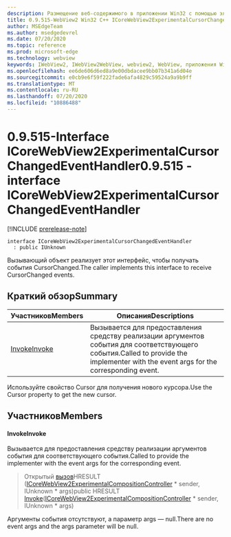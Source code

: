 ```yaml
---
description: Размещение веб-содержимого в приложении Win32 с помощью элемента управления Microsoft Edge WebView2
title: 0.9.515-WebView2 Win32 C++ ICoreWebView2ExperimentalCursorChangedEventHandler
author: MSEdgeTeam
ms.author: msedgedevrel
ms.date: 07/20/2020
ms.topic: reference
ms.prod: microsoft-edge
ms.technology: webview
keywords: IWebView2, IWebView2WebView, webview2, WebView, приложения Win32, Win32, EDGE, ICoreWebView2, ICoreWebView2Controller, элемент управления "веб-браузер", HTML Edge
ms.openlocfilehash: ee6de606d6ed8a9e00dbdacee9bb07b341a6d04e
ms.sourcegitcommit: e0cb9e6f59f222fade6afa4829c59524a9a9b9ff
ms.translationtype: MT
ms.contentlocale: ru-RU
ms.lasthandoff: 07/20/2020
ms.locfileid: "10886488"
---
```

# <span data-ttu-id="d3d40-104">0.9.515-Interface ICoreWebView2ExperimentalCursorChangedEventHandler</span><span class="sxs-lookup"><span data-stu-id="d3d40-104">0.9.515 - interface ICoreWebView2ExperimentalCursorChangedEventHandler</span></span> 

[!INCLUDE [prerelease-note](../../includes/prerelease-note.md)]

```
interface ICoreWebView2ExperimentalCursorChangedEventHandler
  : public IUnknown
```

<span data-ttu-id="d3d40-105">Вызывающий объект реализует этот интерфейс, чтобы получать события CursorChanged.</span><span class="sxs-lookup"><span data-stu-id="d3d40-105">The caller implements this interface to receive CursorChanged events.</span></span>

## <span data-ttu-id="d3d40-106">Краткий обзор</span><span class="sxs-lookup"><span data-stu-id="d3d40-106">Summary</span></span>

 <span data-ttu-id="d3d40-107">Участников</span><span class="sxs-lookup"><span data-stu-id="d3d40-107">Members</span></span>                        | <span data-ttu-id="d3d40-108">Описания</span><span class="sxs-lookup"><span data-stu-id="d3d40-108">Descriptions</span></span>
--------------------------------|---------------------------------------------
[<span data-ttu-id="d3d40-109">Invoke</span><span class="sxs-lookup"><span data-stu-id="d3d40-109">Invoke</span></span>](#invoke) | <span data-ttu-id="d3d40-110">Вызывается для предоставления средству реализации аргументов события для соответствующего события.</span><span class="sxs-lookup"><span data-stu-id="d3d40-110">Called to provide the implementer with the event args for the corresponding event.</span></span>

<span data-ttu-id="d3d40-111">Используйте свойство Cursor для получения нового курсора.</span><span class="sxs-lookup"><span data-stu-id="d3d40-111">Use the Cursor property to get the new cursor.</span></span>

## <span data-ttu-id="d3d40-112">Участников</span><span class="sxs-lookup"><span data-stu-id="d3d40-112">Members</span></span>

#### <span data-ttu-id="d3d40-113">Invoke</span><span class="sxs-lookup"><span data-stu-id="d3d40-113">Invoke</span></span> 

<span data-ttu-id="d3d40-114">Вызывается для предоставления средству реализации аргументов события для соответствующего события.</span><span class="sxs-lookup"><span data-stu-id="d3d40-114">Called to provide the implementer with the event args for the corresponding event.</span></span>

> <span data-ttu-id="d3d40-115">Открытый [вызов](#invoke)HRESULT ([ICoreWebView2ExperimentalCompositionController](icorewebview2experimentalcompositioncontroller.md) \* sender, IUnknown \* args)</span><span class="sxs-lookup"><span data-stu-id="d3d40-115">public HRESULT [Invoke](#invoke)([ICoreWebView2ExperimentalCompositionController](icorewebview2experimentalcompositioncontroller.md) \* sender, IUnknown \* args)</span></span>

<span data-ttu-id="d3d40-116">Аргументы события отсутствуют, а параметр args — null.</span><span class="sxs-lookup"><span data-stu-id="d3d40-116">There are no event args and the args parameter will be null.</span></span>

